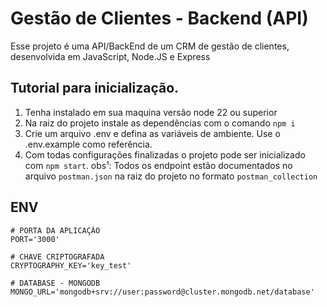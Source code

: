 # Gestão de Clientes - Backend (API)
Esse projeto é uma API/BackEnd de um CRM de gestão de clientes, desenvolvida em JavaScript, Node.JS e Express

## Tutorial para inicialização.
1. Tenha instalado em sua maquina versão node 22 ou superior
2. Na raiz do projeto instale as dependências com o comando `npm i`
3. Crie um arquivo .env e defina as variáveis de ambiente. Use o .env.example como referência.
4. Com todas configurações finalizadas o projeto pode ser inicializado com `npm start`.
obs¹: Todos os endpoint estão documentados no arquivo `postman.json` na raiz do projeto no formato `postman_collection`

## ENV
```
# PORTA DA APLICAÇÃO
PORT='3000'

# CHAVE CRIPTOGRAFADA
CRYPTOGRAPHY_KEY='key_test'

# DATABASE - MONGODB
MONGO_URL='mongodb+srv://user:password@cluster.mongodb.net/database'
```